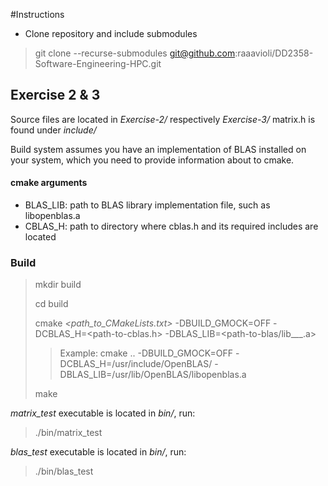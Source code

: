 #Instructions

- Clone repository and include submodules
> git clone --recurse-submodules git@github.com:raaavioli/DD2358-Software-Engineering-HPC.git

## Exercise 2 & 3
Source files are located in *Exercise-2/* respectively *Exercise-3/*
matrix.h is found under *include/*

Build system assumes you have an implementation of BLAS installed on your system, which you need to provide information about to cmake.
#### cmake arguments
* BLAS_LIB: path to BLAS library implementation file, such as libopenblas.a
* CBLAS_H: path to directory where cblas.h and its required includes are located

### Build
> mkdir build
>
> cd build
>
> cmake *<path_to_CMakeLists.txt>* -DBUILD_GMOCK=OFF -DCBLAS_H=<path-to-cblas.h> -DBLAS_LIB=<path-to-blas/lib___.a>
>
> > Example: cmake .. -DBUILD_GMOCK=OFF -DCBLAS_H=/usr/include/OpenBLAS/ -DBLAS_LIB=/usr/lib/OpenBLAS/libopenblas.a
>
> make

*matrix_test* executable is located in *bin/*, run:
> ./bin/matrix_test

*blas_test* executable is located in *bin/*, run:
> ./bin/blas_test


